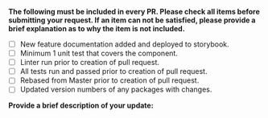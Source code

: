 **The following must be included in every PR. Please check all items before submitting your request.
If an item can not be satisfied, please provide a brief explanation as to why the item is not included.**

- [ ] New feature documentation added and deployed to storybook.
- [ ] Minimum 1 unit test that covers the component.
- [ ] Linter run prior to creation of pull request.
- [ ] All tests run and passed prior to creation of pull request.
- [ ] Rebased from Master prior to creation of pull request.
- [ ] Updated version numbers of any packages with changes.

**Provide a brief description of your update:**
